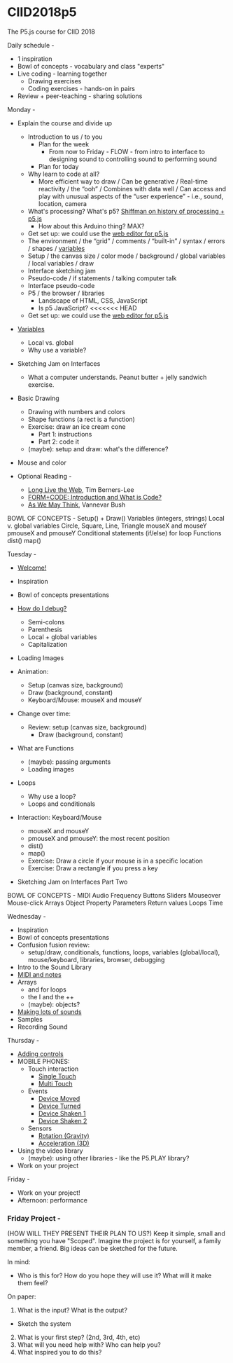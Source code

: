 # CIID2018p5
The P5.js course for CIID 2018

Daily schedule -

* 1 inspiration
* Bowl of concepts - vocabulary and class "experts"
* Live coding - learning together
    - Drawing exercises
    - Coding exercises - hands-on in pairs
* Review + peer-teaching - sharing solutions

Monday - 

  * Explain the course and divide up
    - Introduction to us / to you
      + Plan for the week
        + From now to Friday - FLOW - from intro to interface to designing sound to controlling sound to performing sound
      + Plan for today
    - Why learn to code at all?
      - More efficient way to draw / Can be generative / Real-time reactivity / the “ooh” / Combines with data well / Can access and play with unusual aspects of the “user experience” - i.e., sound, location, camera
    - What's processing? What's p5? [Shiffman on history of processing + p5.js](https://www.youtube.com/watch?v=8j0UDiN7my4&list=PLRqwX-V7Uu6Zy51Q-x9tMWIv9cueOFTFA&index=1)
      + How about this Arduino thing? MAX?
    - Get set up: we could use the [web editor for p5.js](https://alpha.editor.p5js.org/)
    - The environment / the “grid” / comments / “built-in” / syntax / errors / shapes / [variables](/CIID2018p5/variables)
    - Setup / the canvas size / color mode / background / global variables / local variables / draw
    - Interface sketching jam
    - Pseudo-code / if statements / talking computer talk
    - Interface pseudo-code
    - P5 / the browser / libraries
      + Landscape of HTML, CSS, JavaScript
      + Is p5 JavaScript?
<<<<<<< HEAD
    - Get set up: we could use the [web editor for p5.js](https://alpha.editor.p5js.org/)
  * [Variables](/CIID2018p5/variables)
    - Local vs. global
    - Why use a variable? 
  * Sketching Jam on Interfaces
    - What a computer understands. Peanut butter + jelly sandwich exercise.
  * Basic Drawing
    - Drawing with numbers and colors
    - Shape functions (a rect is a function)
    - Exercise: draw an ice cream cone
      + Part 1: instructions
      + Part 2: code it
    - (maybe): setup and draw: what's the difference?
  * Mouse and color

* Optional Reading -
  * [Long Live the Web](http://jblomo.github.io/webarch253/slides/Long_Live_the_Web.pdf), Tim Berners-Lee
  * [FORM+CODE: Introduction and What is Code?](http://formandcode.com)
  * [As We May Think](http://www.theatlantic.com/magazine/archive/1945/07/as-we-may-think/303881/), Vannevar Bush

BOWL OF CONCEPTS -
Setup() + Draw() 
Variables (integers, strings)
Local v. global variables
Circle, Square, Line, Triangle
mouseX and mouseY
pmouseX and pmouseY
Conditional statements (if/else)
for loop
Functions
dist()
map()

Tuesday - 

  * [Welcome!](https://docs.google.com/presentation/d/1-mCoQY1DI_YerSKSJnKx5Ll5G8LBtsNX9pa5OZHyHLI/edit?usp=sharing)
  * Inspiration
  * Bowl of concepts presentations
  * [How do I debug?](https://docs.google.com/presentation/d/1aO17BFwzLsxWvytMqbmU6YrRVdhP4K0tA44eC2r6HmQ/edit?usp=sharing)
    - Semi-colons
    - Parenthesis
    - Local + global variables
    - Capitalization
  * Loading Images

  * Animation: 
    - Setup (canvas size, background)
    - Draw (background, constant)
    - Keyboard/Mouse: mouseX and mouseY
  * Change over time: 
    - Review: setup (canvas size, background)
      + Draw (background, constant)
  * What are Functions
    - (maybe): passing arguments
    - Loading images
  * Loops
    - Why use a loop?
    - Loops and conditionals
  * Interaction: Keyboard/Mouse 
      + mouseX and mouseY
      + pmouseX and pmouseY: the most recent position
      + dist()
      + map()
      - Exercise: Draw a circle if your mouse is in a specific location
      - Exercise: Draw a rectangle if you press a key
  * Sketching Jam on Interfaces Part Two 

BOWL OF CONCEPTS - 
MIDI
Audio Frequency
Buttons
Sliders
Mouseover
Mouse-click
Arrays
Object
Property
Parameters
Return values
Loops
Time

Wednesday -

  * Inspiration
  * Bowl of concepts presentations
  * Confusion fusion review: 
    - setup/draw, conditionals, functions, loops, variables (global/local), mouse/keyboard, libraries, browser, debugging
  * Intro to the Sound Library
  * [MIDI and notes](/CIID2018p5/midi_and_notes)
  * Arrays
    - and for loops
    - the I and the ++
    - (maybe): objects?
  * [Making lots of sounds](/CIID2018p5/auto_piano)
  * Samples
  * Recording Sound

Thursday - 

  * [Adding controls](https://docs.google.com/presentation/d/1W8F8W2Z2OExRgOhqkdYtpIaenhohBva9wiJDwSVNhdU/edit?usp=sharing)
  * MOBILE PHONES: 
    * Touch interaction
      - [Single Touch](http://alpha.editor.p5js.org/projects/H1a1YWOgl)
      - [Multi Touch](http://alpha.editor.p5js.org/projects/HkDY43yxl)
    * Events
      - [Device Moved](http://alpha.editor.p5js.org/projects/BysXo-dgx)
      - [Device Turned](http://alpha.editor.p5js.org/projects/ryMwSnyxx)
      - [Device Shaken 1](http://alpha.editor.p5js.org/projects/rkmqU2Jee)
      - [Device Shaken 2](http://alpha.editor.p5js.org/projects/rJWwujwxg)
    * Sensors
      - [Rotation (Gravity)](http://alpha.editor.p5js.org/projects/Hylv2b_xl)
      - [Acceleration (3D)](http://alpha.editor.p5js.org/projects/BJxoCbdxx)
  * Using the video library
    - (maybe): using other libraries - like the P5.PLAY library?
  * Work on your project

Friday - 

  * Work on your project!
  * Afternoon: performance


### Friday Project -

(HOW WILL THEY PRESENT THEIR PLAN TO US?)
Keep it simple, small and something you have "Scoped". 
Imagine the project is for yourself, a family member, a friend. Big ideas can be sketched for the future.

In mind:

  - Who is this for? How do you hope they will use it? What will it make them feel?

On paper:

1. What is the input? What is the output? 
  -  Sketch the system
2. What is your first step? (2nd, 3rd, 4th, etc)
3. What will you need help with? Who can help you?
4. What inspired you to do this?